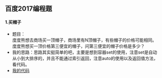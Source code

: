 百度2017编程题
----
#### 1.买帽子
* 题目：<br>
度度熊想去商场买一顶帽子，商场里有N顶帽子，有些帽子的价格可能相同。度度熊想买一顶价格第三便宜的帽子，问第三便宜的帽子价格是多少？
* 我的思路：思路其实挺简单的吧，主要是想到容器set的使用，注意set是自动从小到大排序的，并且不能通过索引返回，注意auto的使用以及返回值方法，看代码。
* [我的代码](https://github.com/Tramac/NewCoder/blob/master/BauDu/BuyCaps.cpp)
